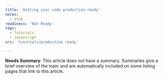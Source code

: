 ```yaml
---
title: 'Getting your code production-ready'
notes:
  - Stub
readiness: 'Not Ready'
tags:
  - Tutorials
  - JavaScript
uri: 'tutorials/production ready'

---
```

**Needs Summary**: This article does not have a summary. Summaries give a brief overview of the topic and are automatically included on some listing pages that link to this article.

